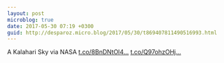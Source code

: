 ```yaml
---
layout: post
microblog: true
date: 2017-05-30 07:19 +0300
guid: http://desparoz.micro.blog/2017/05/30/t869407811490516993.html
---
```

A Kalahari Sky  via NASA [t.co/8BnDNtOI4...](https://t.co/8BnDNtOI40) [t.co/Q97ohzOHj...](https://t.co/Q97ohzOHjf)
